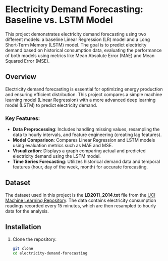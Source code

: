 # Electricity Demand Forecasting: Baseline vs. LSTM Model

This project demonstrates electricity demand forecasting using two different models: a baseline Linear Regression (LR) model and a Long Short-Term Memory (LSTM) model. The goal is to predict electricity demand based on historical consumption data, evaluating the performance of both models using metrics like Mean Absolute Error (MAE) and Mean Squared Error (MSE).

## Overview
Electricity demand forecasting is essential for optimizing energy production and ensuring efficient distribution. This project compares a simple machine learning model (Linear Regression) with a more advanced deep learning model (LSTM) to predict electricity demand.

### Key Features:
- **Data Preprocessing**: Includes handling missing values, resampling the data to hourly intervals, and feature engineering (creating lag features).
- **Model Comparison**: Compares Linear Regression and LSTM models using evaluation metrics such as MAE and MSE.
- **Visualization**: Displays a graph comparing actual and predicted electricity demand using the LSTM model.
- **Time Series Forecasting**: Utilizes historical demand data and temporal features (hour, day of the week, month) for accurate forecasting.

## Dataset
The dataset used in this project is the **LD2011_2014.txt** file from the [UCI Machine Learning Repository](https://archive.ics.uci.edu/ml/machine-learning-databases/00321/). The data contains electricity consumption readings recorded every 15 minutes, which are then resampled to hourly data for the analysis.

## Installation

1. Clone the repository:
   ```bash
   git clone 
   cd electricity-demand-forecasting